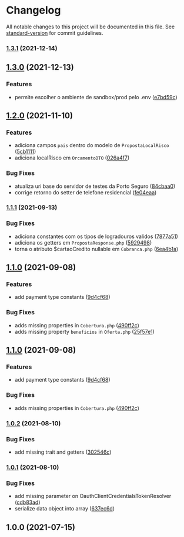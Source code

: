 # Changelog

All notable changes to this project will be documented in this file. See [standard-version](https://github.com/conventional-changelog/standard-version) for commit guidelines.

### [1.3.1](https://github.com/jetimob/portoseguro-sdk-php-laravel/compare/v1.3.0...v1.3.1) (2021-12-14)

## [1.3.0](https://github.com/jetimob/portoseguro-sdk-php-laravel/compare/v1.2.0...v1.3.0) (2021-12-13)


### Features

* permite escolher o ambiente de sandbox/prod pelo .env ([e7bd59c](https://github.com/jetimob/portoseguro-sdk-php-laravel/commit/e7bd59c2dec42f2a8847d8b2e03a148a4ef9f713))

## [1.2.0](https://github.com/jetimob/portoseguro-sdk-php-laravel/compare/v1.1.1...v1.2.0) (2021-11-10)


### Features

* adiciona campos `pais` dentro do modelo de `PropostaLocalRisco` ([5cb1111](https://github.com/jetimob/portoseguro-sdk-php-laravel/commit/5cb111172bb6ea3bb4d1cdfe7fcfaf6a60035fb5))
* adiciona localRisco em `OrcamentoDTO` ([026a4f7](https://github.com/jetimob/portoseguro-sdk-php-laravel/commit/026a4f7f05f889772a1fd8fed1f0ff640573a564))


### Bug Fixes

* atualiza  uri base do servidor de testes da Porto Seguro ([84cbaa0](https://github.com/jetimob/portoseguro-sdk-php-laravel/commit/84cbaa03c1ff92e5a72ef91a8870af27d51b6ecc))
* corrige retorno do setter de telefone residencial ([fe04eaa](https://github.com/jetimob/portoseguro-sdk-php-laravel/commit/fe04eaa307f67e011cfead71d70dad6f9a1dc635))

### [1.1.1](https://github.com/jetimob/portoseguro-sdk-php-laravel/compare/v1.1.0...v1.1.1) (2021-09-13)


### Bug Fixes

* adiciona constantes com os tipos de logradouros validos ([7877a51](https://github.com/jetimob/portoseguro-sdk-php-laravel/commit/7877a515d904892385de7471651c5ceb2993779b))
* adiciona os getters em `PropostaResponse.php` ([5929498](https://github.com/jetimob/portoseguro-sdk-php-laravel/commit/5929498808b4754e2d92d1ba67767320dd98c639))
* torna o atributo $cartaoCredito nullable em `Cobranca.php` ([6ea4b1a](https://github.com/jetimob/portoseguro-sdk-php-laravel/commit/6ea4b1a37a03c297a2aed5ddc9f80ec810a5b6f1))

## [1.1.0](https://github.com/jetimob/portoseguro-sdk-php-laravel/compare/v1.0.2...v1.1.0) (2021-09-08)


### Features

* add payment type constants ([9d4cf68](https://github.com/jetimob/portoseguro-sdk-php-laravel/commit/9d4cf685c2e59dadf309e1cf6118ee1100b0aa9f))


### Bug Fixes

* adds missing properties in `Cobertura.php` ([490ff2c](https://github.com/jetimob/portoseguro-sdk-php-laravel/commit/490ff2c6cdf948fb9cfe651cd46730c0a70da04a))
* adds missing property `beneficios` in `Oferta.php` ([25f57e1](https://github.com/jetimob/portoseguro-sdk-php-laravel/commit/25f57e1092d863608f89edcf3ffc40310b925ba9))

## [1.1.0](https://github.com/jetimob/portoseguro-sdk-php-laravel/compare/v1.0.2...v1.1.0) (2021-09-08)


### Features

* add payment type constants ([9d4cf68](https://github.com/jetimob/portoseguro-sdk-php-laravel/commit/9d4cf685c2e59dadf309e1cf6118ee1100b0aa9f))


### Bug Fixes

* adds missing properties in `Cobertura.php` ([490ff2c](https://github.com/jetimob/portoseguro-sdk-php-laravel/commit/490ff2c6cdf948fb9cfe651cd46730c0a70da04a))

### [1.0.2](https://github.com/jetimob/portoseguro-sdk-php-laravel/compare/v1.0.1...v1.0.2) (2021-08-10)


### Bug Fixes

* add missing trait and getters ([302546c](https://github.com/jetimob/portoseguro-sdk-php-laravel/commit/302546c617e6643ddf1dc6c89c5216e43ad744c9))

### [1.0.1](https://github.com/jetimob/portoseguro-sdk-php-laravel/compare/v1.0.0...v1.0.1) (2021-08-10)


### Bug Fixes

* add missing parameter on OauthClientCredentialsTokenResolver ([cdb83ad](https://github.com/jetimob/portoseguro-sdk-php-laravel/commit/cdb83ad0eab22dd6e51a58ea6a00337e5869d03f))
* serialize data object into array ([637ec6d](https://github.com/jetimob/portoseguro-sdk-php-laravel/commit/637ec6df1b234aeec39fff8c17f3a4f240aac508))

## 1.0.0 (2021-07-15)
